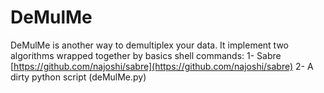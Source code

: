 # DeMulMe

DeMulMe is another way to demultiplex your data. It implement two algorithms wrapped together by basics shell commands:
1- Sabre [https://github.com/najoshi/sabre](https://github.com/najoshi/sabre)
2- A dirty python script (deMulMe.py)
